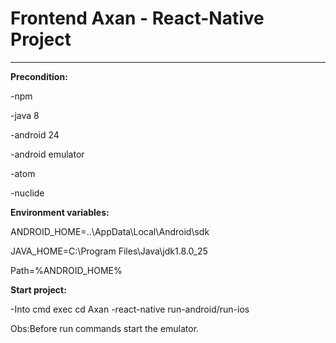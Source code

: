 # Frontend Axan - React-Native Project
---

<b>Precondition:</b>


-npm

-java 8

-android 24

-android emulator

-atom

-nuclide

<b>Environment variables:</b>

ANDROID_HOME=..\AppData\Local\Android\sdk

JAVA_HOME=C:\Program Files\Java\jdk1.8.0_25

Path=%ANDROID_HOME%

<b>Start project:</b>

-Into cmd exec cd Axan
-react-native run-android/run-ios

Obs:Before run commands start the emulator.
